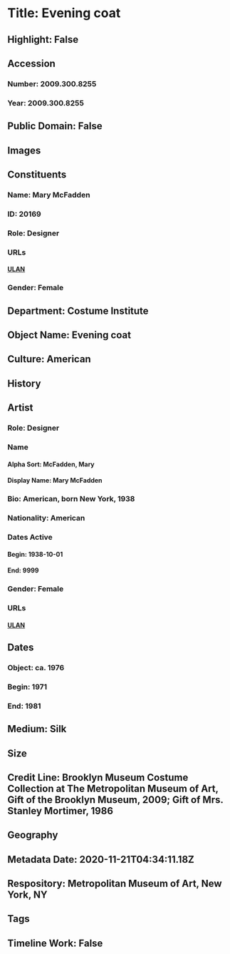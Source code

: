 # Title: Evening coat
## Highlight: False
## Accession
### Number: 2009.300.8255
### Year: 2009.300.8255
## Public Domain: False
## Images
## Constituents
### Name: Mary McFadden
### ID: 20169
### Role: Designer
### URLs
#### [ULAN](http://vocab.getty.edu/page/ulan/500224897)
### Gender: Female
## Department: Costume Institute
## Object Name: Evening coat
## Culture: American
## History
## Artist
### Role: Designer
### Name
#### Alpha Sort: McFadden, Mary
#### Display Name: Mary McFadden
### Bio: American, born New York, 1938
### Nationality: American
### Dates Active
#### Begin: 1938-10-01
#### End: 9999
### Gender: Female
### URLs
#### [ULAN](http://vocab.getty.edu/page/ulan/500224897)
## Dates
### Object: ca. 1976
### Begin: 1971
### End: 1981
## Medium: Silk
## Size
## Credit Line: Brooklyn Museum Costume Collection at The Metropolitan Museum of Art, Gift of the Brooklyn Museum, 2009; Gift of Mrs. Stanley Mortimer, 1986
## Geography
## Metadata Date: 2020-11-21T04:34:11.18Z
## Respository: Metropolitan Museum of Art, New York, NY
## Tags
## Timeline Work: False